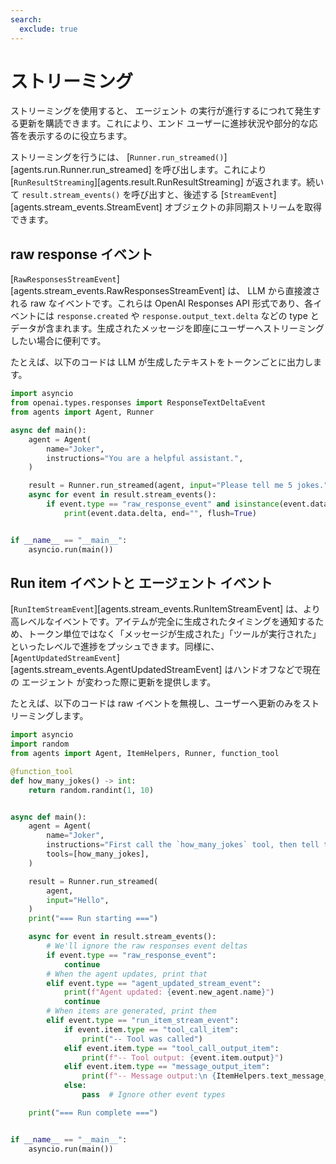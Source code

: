 ```yaml
---
search:
  exclude: true
---
```

# ストリーミング

ストリーミングを使用すると、 エージェント の実行が進行するにつれて発生する更新を購読できます。これにより、エンド ユーザーに進捗状況や部分的な応答を表示するのに役立ちます。

ストリーミングを行うには、 [`Runner.run_streamed()`][agents.run.Runner.run_streamed] を呼び出します。これにより [`RunResultStreaming`][agents.result.RunResultStreaming] が返されます。続いて `result.stream_events()` を呼び出すと、後述する [`StreamEvent`][agents.stream_events.StreamEvent] オブジェクトの非同期ストリームを取得できます。

## raw response イベント

[`RawResponsesStreamEvent`][agents.stream_events.RawResponsesStreamEvent] は、 LLM から直接渡される raw なイベントです。これらは OpenAI Responses API 形式であり、各イベントには `response.created` や `response.output_text.delta` などの type とデータが含まれます。生成されたメッセージを即座にユーザーへストリーミングしたい場合に便利です。

たとえば、以下のコードは LLM が生成したテキストをトークンごとに出力します。

```python
import asyncio
from openai.types.responses import ResponseTextDeltaEvent
from agents import Agent, Runner

async def main():
    agent = Agent(
        name="Joker",
        instructions="You are a helpful assistant.",
    )

    result = Runner.run_streamed(agent, input="Please tell me 5 jokes.")
    async for event in result.stream_events():
        if event.type == "raw_response_event" and isinstance(event.data, ResponseTextDeltaEvent):
            print(event.data.delta, end="", flush=True)


if __name__ == "__main__":
    asyncio.run(main())
```

## Run item イベントと エージェント イベント

[`RunItemStreamEvent`][agents.stream_events.RunItemStreamEvent] は、より高レベルなイベントです。アイテムが完全に生成されたタイミングを通知するため、トークン単位ではなく「メッセージが生成された」「ツールが実行された」といったレベルで進捗をプッシュできます。同様に、 [`AgentUpdatedStreamEvent`][agents.stream_events.AgentUpdatedStreamEvent] はハンドオフなどで現在の エージェント が変わった際に更新を提供します。

たとえば、以下のコードは raw イベントを無視し、ユーザーへ更新のみをストリーミングします。

```python
import asyncio
import random
from agents import Agent, ItemHelpers, Runner, function_tool

@function_tool
def how_many_jokes() -> int:
    return random.randint(1, 10)


async def main():
    agent = Agent(
        name="Joker",
        instructions="First call the `how_many_jokes` tool, then tell that many jokes.",
        tools=[how_many_jokes],
    )

    result = Runner.run_streamed(
        agent,
        input="Hello",
    )
    print("=== Run starting ===")

    async for event in result.stream_events():
        # We'll ignore the raw responses event deltas
        if event.type == "raw_response_event":
            continue
        # When the agent updates, print that
        elif event.type == "agent_updated_stream_event":
            print(f"Agent updated: {event.new_agent.name}")
            continue
        # When items are generated, print them
        elif event.type == "run_item_stream_event":
            if event.item.type == "tool_call_item":
                print("-- Tool was called")
            elif event.item.type == "tool_call_output_item":
                print(f"-- Tool output: {event.item.output}")
            elif event.item.type == "message_output_item":
                print(f"-- Message output:\n {ItemHelpers.text_message_output(event.item)}")
            else:
                pass  # Ignore other event types

    print("=== Run complete ===")


if __name__ == "__main__":
    asyncio.run(main())
```